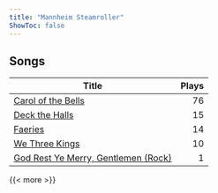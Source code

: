 ```yaml
---
title: "Mannheim Steamroller"
ShowToc: false
---
```


## Songs
Title | Plays 
----- | -----: 
[Carol of the Bells](/songs/carol-of-the-bells) | 76
[Deck the Halls](/songs/deck-the-halls) | 15
[Faeries](/songs/faeries) | 14
[We Three Kings](/songs/we-three-kings) | 10
[God Rest Ye Merry, Gentlemen (Rock)](/songs/god-rest-ye-merry-gentlemen-rock) | 1

{{< more >}}